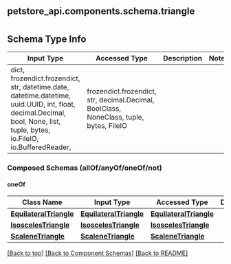 <a name="top"></a>
## petstore_api.components.schema.triangle
# 

## Schema Type Info
Input Type | Accessed Type | Description | Notes
------------ | ------------- | ------------- | -------------
dict, frozendict.frozendict, str, datetime.date, datetime.datetime, uuid.UUID, int, float, decimal.Decimal, bool, None, list, tuple, bytes, io.FileIO, io.BufferedReader,  | frozendict.frozendict, str, decimal.Decimal, BoolClass, NoneClass, tuple, bytes, FileIO |  |

### Composed Schemas (allOf/anyOf/oneOf/not)
#### oneOf
Class Name | Input Type | Accessed Type | Description | Notes
------------- | ------------- | ------------- | ------------- | -------------
[**EquilateralTriangle**](equilateral_triangle.EquilateralTriangle.md) | [**EquilateralTriangle**](equilateral_triangle.EquilateralTriangle.md) | [**EquilateralTriangle**](equilateral_triangle.EquilateralTriangle.md) |  |
[**IsoscelesTriangle**](isosceles_triangle.IsoscelesTriangle.md) | [**IsoscelesTriangle**](isosceles_triangle.IsoscelesTriangle.md) | [**IsoscelesTriangle**](isosceles_triangle.IsoscelesTriangle.md) |  |
[**ScaleneTriangle**](scalene_triangle.ScaleneTriangle.md) | [**ScaleneTriangle**](scalene_triangle.ScaleneTriangle.md) | [**ScaleneTriangle**](scalene_triangle.ScaleneTriangle.md) |  |

[[Back to top]](#top) [[Back to Component Schemas]](../../../README.md#Component-Schemas) [[Back to README]](../../../README.md)
